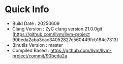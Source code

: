 # Quick Info
* Build Date : 20250609
* Clang Version : ZyC clang version 21.0.0git (https://github.com/llvm/llvm-project 90beda2aba3cac34052827c560449fcb184c7313)
* Binutils Version : master
* Compiled Based : https://github.com/llvm/llvm-project/commit/90beda2a

